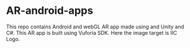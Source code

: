 # AR-android-apps
This repo contains Android and webGL AR app made using and Unity and C#.
This AR app is built using Vuforia SDK.
Here the image target is IIC Logo.
